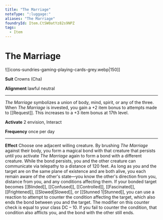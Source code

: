 ```yaml
---
title: "The Marriage"
noteType: ":luggage:"
aliases: "The Marriage"
foundryId: Item.CtSW0atYz82s9NPZ
tags:
  - Item
---
```


# The Marriage
![[icons-sundries-gaming-playing-cards-grey.webp|150]]

**Suit** Crowns (Cha)

**Alignment** lawful neutral

* * *

_The Marriage_ symbolizes a union of body, mind, spirit, or any of the three. When _The Marriage_ is invested, you gain a +2 item bonus to attempts made to [[Request]]. This increases to a +3 item bonus at 17th level.

**Activate** 2 envision, Interact

**Frequency** once per day

* * *

**Effect** Choose one adjacent willing creature. By brushing _The Marriage_ against their body, you form a magical bond with that creature that persists until you activate _The Marriage_ again to form a bond with a different creature. While the bond persists, you and the other creature can communicate via telepathy to a distance of 120 feet. As long as you and the target are on the same plane of existence and are both alive, you each remain aware of the other's state—you know the other's direction from you, distance from you, and any conditions affecting them. If your bonded target becomes [[Blinded]], [[Confused]], [[Controlled]], [[Fascinated]], [[Frightened]], [[Slowed|Slowed]], or [[Stunned 1|Stunned]], you can use a reaction to attempt to counter the condition affecting the target, which also ends the bond between you and the target. The modifier on this counter check is equal to your class DC – 10. If you fail to counter the condition, that condition also afflicts you, and the bond with the other still ends.
